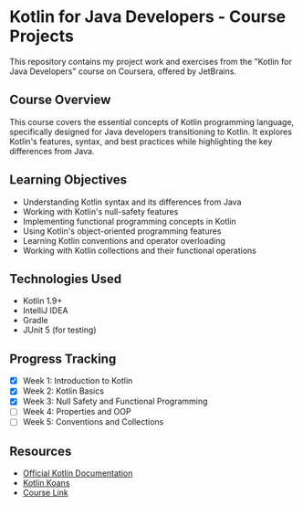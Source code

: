 # Kotlin for Java Developers - Course Projects

This repository contains my project work and exercises from the "Kotlin for Java Developers" course on Coursera, offered by JetBrains.

## Course Overview

This course covers the essential concepts of Kotlin programming language, specifically designed for Java developers transitioning to Kotlin. It explores Kotlin's features, syntax, and best practices while highlighting the key differences from Java.

## Learning Objectives

- Understanding Kotlin syntax and its differences from Java
- Working with Kotlin's null-safety features
- Implementing functional programming concepts in Kotlin
- Using Kotlin's object-oriented programming features
- Learning Kotlin conventions and operator overloading
- Working with Kotlin collections and their functional operations

## Technologies Used

- Kotlin 1.9+
- IntelliJ IDEA
- Gradle
- JUnit 5 (for testing)
## Progress Tracking

- [x] Week 1: Introduction to Kotlin
- [x] Week 2: Kotlin Basics
- [x] Week 3: Null Safety and Functional Programming
- [ ] Week 4: Properties and OOP
- [ ] Week 5: Conventions and Collections

## Resources

- [Official Kotlin Documentation](https://kotlinlang.org/docs/home.html)
- [Kotlin Koans](https://play.kotlinlang.org/koans/overview)
- [Course Link](https://www.coursera.org/learn/kotlin-for-java-developers)
